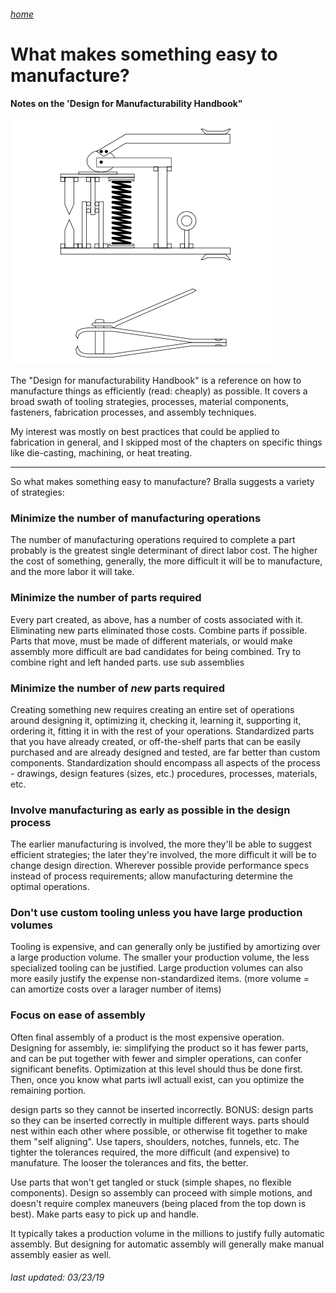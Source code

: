 ###### [home](/index.html)

# What makes something easy to manufacture?

#### Notes on the 'Design for Manufacturability Handbook"

![nailclipper](nailclipper.png)

The "Design for manufacturability Handbook" is a reference on how to manufacture things as efficiently (read: cheaply) as possible. It covers a broad swath of tooling strategies, processes, material components, fasteners, fabrication processes, and assembly techniques.

My interest was mostly on best practices that could be applied to fabrication in general, and I skipped most of the chapters on specific things like die-casting, machining, or heat treating.

---

So what makes something easy to manufacture? Bralla suggests a variety of strategies:

### Minimize the number of manufacturing operations

The number of manufacturing operations required to complete a part probably is the greatest single determinant of direct labor cost. The higher the cost of something, generally, the more difficult it will be to manufacture, and the more labor it will take.

### Minimize the number of parts required
 
Every part created, as above, has a number of costs associated with it. Eliminating new parts eliminated those costs. Combine parts if possible. Parts that move, must be made of different materials, or would make assembly more difficult are bad candidates for being combined. Try to combine right and left handed parts. use sub assemblies

### Minimize the number of *new* parts required

Creating something new requires creating an entire set of operations around designing it, optimizing it, checking it, learning it, supporting it, ordering it, fitting it in with the rest of your operations. Standardized parts that you have already created, or off-the-shelf parts that can be easily purchased and are already designed and tested, are far better than custom components. Standardization should encompass all aspects of the process - drawings, design features (sizes, etc.) procedures, processes, materials, etc.

### Involve manufacturing as early as possible in the design process

The earlier manufacturing is involved, the more they'll be able to suggest efficient strategies; the later they're involved, the more difficult it will be to change design direction. Wherever possible provide performance specs instead of process requirements; allow manufacturing determine the optimal operations.

### Don't use custom tooling unless you have large production volumes

Tooling is expensive, and can generally only be justified by amortizing over a large production volume. The smaller your production volume, the less specialized tooling can be justified. Large production volumes can also more easily justify the expense non-standardized items. (more volume = can amortize costs over a larager number of items)

### Focus on ease of assembly

Often final assembly of a product is the most expensive operation. Designing for assembly, ie: simplifying the product so it has fewer parts, and can be put together with fewer and simpler operations, can confer significant benefits. Optimization at this level should thus be done first. Then, once you know what parts iwll actuall exist, can you optimize the remaining portion.

design parts so they cannot be inserted incorrectly. BONUS: design parts so they can be inserted correctly in multiple different ways. parts should nest within each other where possible, or otherwise fit together to make them "self aligning". Use tapers, shoulders, notches, funnels, etc. The tighter the tolerances required, the more difficult (and expensive) to manufature. The looser the tolerances and fits, the better.

Use parts that won't get tangled or stuck (simple shapes, no flexible components). Design so assembly can proceed with simple motions, and doesn't require complex maneuvers (being placed from the top down is best). Make parts easy to pick up and handle.

It typically takes a production volume in the millions to justify fully automatic assembly. But designing for automatic assembly will generally make manual assembly easier as well.

###### *last updated: 03/23/19*